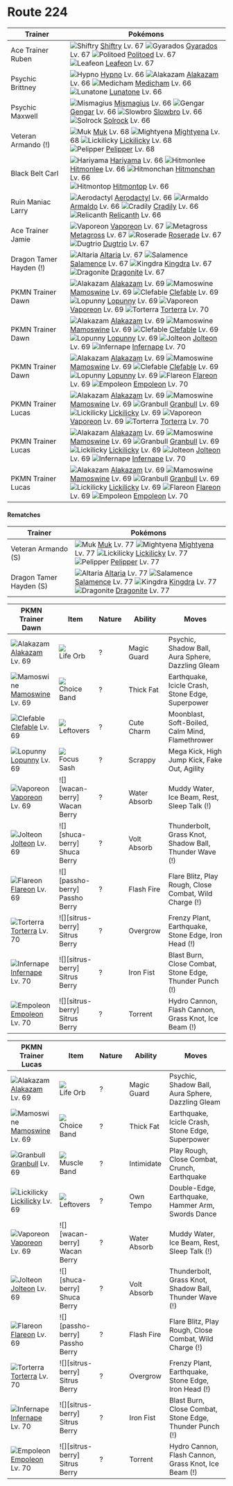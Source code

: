 # Route 224

Trainer                    | Pokémons
---                        | ---
Ace Trainer Ruben          | ![][275]  [Shiftry] Lv. 67  ![][130]  [Gyarados] Lv. 67  ![][186]  [Politoed] Lv. 67 <br> ![][470]  [Leafeon] Lv. 67
Psychic Brittney           | ![][097]  [Hypno] Lv. 66  ![][065]  [Alakazam] Lv. 66  ![][308]  [Medicham] Lv. 66 <br> ![][337]  [Lunatone] Lv. 66
Psychic Maxwell            | ![][429]  [Mismagius] Lv. 66  ![][094]  [Gengar] Lv. 66  ![][080]  [Slowbro] Lv. 66 <br> ![][338]  [Solrock] Lv. 66
Veteran Armando (!)        | ![][089]  [Muk] Lv. 68  ![][262]  [Mightyena] Lv. 68  ![][463]  [Lickilicky] Lv. 68 <br> ![][279]  [Pelipper] Lv. 68
Black Belt Carl            | ![][297]  [Hariyama] Lv. 66  ![][106]  [Hitmonlee] Lv. 66  ![][107]  [Hitmonchan] Lv. 66 <br> ![][237]  [Hitmontop] Lv. 66
Ruin Maniac Larry          | ![][142]  [Aerodactyl] Lv. 66  ![][348]  [Armaldo] Lv. 66  ![][346]  [Cradily] Lv. 66 <br> ![][369]  [Relicanth] Lv. 66
Ace Trainer Jamie          | ![][134]  [Vaporeon] Lv. 67  ![][376]  [Metagross] Lv. 67  ![][407]  [Roserade] Lv. 67 <br> ![][051]  [Dugtrio] Lv. 67
Dragon Tamer Hayden (!)    | ![][334]  [Altaria] Lv. 67  ![][373]  [Salamence] Lv. 67  ![][230]  [Kingdra] Lv. 67 <br> ![][149]  [Dragonite] Lv. 67
PKMN Trainer Dawn          | ![][065]  [Alakazam] Lv. 69  ![][473]  [Mamoswine] Lv. 69  ![][036]  [Clefable] Lv. 69 <br> ![][428]  [Lopunny] Lv. 69  ![][134]  [Vaporeon] Lv. 69  ![][389]  [Torterra] Lv. 70
PKMN Trainer Dawn          | ![][065]  [Alakazam] Lv. 69  ![][473]  [Mamoswine] Lv. 69  ![][036]  [Clefable] Lv. 69 <br> ![][428]  [Lopunny] Lv. 69  ![][135]  [Jolteon] Lv. 69  ![][392]  [Infernape] Lv. 70
PKMN Trainer Dawn          | ![][065]  [Alakazam] Lv. 69  ![][473]  [Mamoswine] Lv. 69  ![][036]  [Clefable] Lv. 69 <br> ![][428]  [Lopunny] Lv. 69  ![][136]  [Flareon] Lv. 69  ![][395]  [Empoleon] Lv. 70
PKMN Trainer Lucas         | ![][065]  [Alakazam] Lv. 69  ![][473]  [Mamoswine] Lv. 69  ![][210]  [Granbull] Lv. 69 <br> ![][463]  [Lickilicky] Lv. 69  ![][134]  [Vaporeon] Lv. 69  ![][389]  [Torterra] Lv. 70
PKMN Trainer Lucas         | ![][065]  [Alakazam] Lv. 69  ![][473]  [Mamoswine] Lv. 69  ![][210]  [Granbull] Lv. 69 <br> ![][463]  [Lickilicky] Lv. 69  ![][135]  [Jolteon] Lv. 69  ![][392]  [Infernape] Lv. 70
PKMN Trainer Lucas         | ![][065]  [Alakazam] Lv. 69  ![][473]  [Mamoswine] Lv. 69  ![][210]  [Granbull] Lv. 69 <br> ![][463]  [Lickilicky] Lv. 69  ![][136]  [Flareon] Lv. 69  ![][395]  [Empoleon] Lv. 70

#### Rematches

Trainer                    | Pokémons
---                        | ---
Veteran Armando (S)        | ![][089]  [Muk] Lv. 77  ![][262]  [Mightyena] Lv. 77  ![][463]  [Lickilicky] Lv. 77 <br> ![][279]  [Pelipper] Lv. 77
Dragon Tamer Hayden (S)    | ![][334]  [Altaria] Lv. 77  ![][373]  [Salamence] Lv. 77  ![][230]  [Kingdra] Lv. 77 <br> ![][149]  [Dragonite] Lv. 77

PKMN Trainer Dawn  | Item         | Nature  | Ability       | Moves
---                | ---          | ---     | ---           | ---
![][065]<br> [Alakazam] Lv. 69        | ![][life-orb]<br> Life Orb              | ?        | Magic Guard         | Psychic, Shadow Ball, Aura Sphere, Dazzling Gleam
![][473]<br> [Mamoswine] Lv. 69       | ![][choice-band]<br> Choice Band        | ?        | Thick Fat           | Earthquake, Icicle Crash, Stone Edge, Superpower
![][036]<br> [Clefable] Lv. 69        | ![][leftovers]<br> Leftovers            | ?        | Cute Charm          | Moonblast, Soft-Boiled, Calm Mind, Flamethrower
![][428]<br> [Lopunny] Lv. 69         | ![][focus-sash]<br> Focus Sash          | ?        | Scrappy             | Mega Kick, High Jump Kick, Fake Out, Agility
![][134]<br> [Vaporeon] Lv. 69        | ![][wacan-berry]<br> Wacan Berry        | ?        | Water Absorb        | Muddy Water, Ice Beam, Rest, Sleep Talk                 (!)
![][135]<br> [Jolteon] Lv. 69         | ![][shuca-berry]<br> Shuca Berry        | ?        | Volt Absorb         | Thunderbolt, Grass Knot, Shadow Ball, Thunder Wave      (!)
![][136]<br> [Flareon] Lv. 69         | ![][passho-berry]<br> Passho Berry      | ?        | Flash Fire          | Flare Blitz, Play Rough, Close Combat, Wild Charge      (!)
![][389]<br> [Torterra] Lv. 70        | ![][sitrus-berry]<br> Sitrus Berry      | ?        | Overgrow            | Frenzy Plant, Earthquake, Stone Edge, Iron Head         (!)
![][392]<br> [Infernape] Lv. 70       | ![][sitrus-berry]<br> Sitrus Berry      | ?        | Iron Fist           | Blast Burn, Close Combat, Stone Edge, Thunder Punch     (!)
![][395]<br> [Empoleon] Lv. 70        | ![][sitrus-berry]<br> Sitrus Berry      | ?        | Torrent             | Hydro Cannon, Flash Cannon, Grass Knot, Ice Beam        (!)

PKMN Trainer Lucas  | Item         | Nature  | Ability       | Moves
---                 | ---          | ---     | ---           | ---
![][065]<br> [Alakazam] Lv. 69        | ![][life-orb]<br> Life Orb              | ?        | Magic Guard         | Psychic, Shadow Ball, Aura Sphere, Dazzling Gleam
![][473]<br> [Mamoswine] Lv. 69       | ![][choice-band]<br> Choice Band        | ?        | Thick Fat           | Earthquake, Icicle Crash, Stone Edge, Superpower
![][210]<br> [Granbull] Lv. 69        | ![][muscle-band]<br> Muscle Band        | ?        | Intimidate          | Play Rough, Close Combat, Crunch, Earthquake
![][463]<br> [Lickilicky] Lv. 69      | ![][leftovers]<br> Leftovers            | ?        | Own Tempo           | Double-Edge, Earthquake, Hammer Arm, Swords Dance
![][134]<br> [Vaporeon] Lv. 69        | ![][wacan-berry]<br> Wacan Berry        | ?        | Water Absorb        | Muddy Water, Ice Beam, Rest, Sleep Talk                 (!)
![][135]<br> [Jolteon] Lv. 69         | ![][shuca-berry]<br> Shuca Berry        | ?        | Volt Absorb         | Thunderbolt, Grass Knot, Shadow Ball, Thunder Wave      (!)
![][136]<br> [Flareon] Lv. 69         | ![][passho-berry]<br> Passho Berry      | ?        | Flash Fire          | Flare Blitz, Play Rough, Close Combat, Wild Charge      (!)
![][389]<br> [Torterra] Lv. 70        | ![][sitrus-berry]<br> Sitrus Berry      | ?        | Overgrow            | Frenzy Plant, Earthquake, Stone Edge, Iron Head         (!)
![][392]<br> [Infernape] Lv. 70       | ![][sitrus-berry]<br> Sitrus Berry      | ?        | Iron Fist           | Blast Burn, Close Combat, Stone Edge, Thunder Punch     (!)
![][395]<br> [Empoleon] Lv. 70        | ![][sitrus-berry]<br> Sitrus Berry      | ?        | Torrent             | Hydro Cannon, Flash Cannon, Grass Knot, Ice Beam        (!)


[036]: https://raw.githubusercontent.com/PokeAPI/sprites/master/sprites/pokemon/36.png "Clefable"
[051]: https://raw.githubusercontent.com/PokeAPI/sprites/master/sprites/pokemon/51.png "Dugtrio"
[065]: https://raw.githubusercontent.com/PokeAPI/sprites/master/sprites/pokemon/65.png "Alakazam"
[080]: https://raw.githubusercontent.com/PokeAPI/sprites/master/sprites/pokemon/80.png "Slowbro"
[089]: https://raw.githubusercontent.com/PokeAPI/sprites/master/sprites/pokemon/89.png "Muk"
[094]: https://raw.githubusercontent.com/PokeAPI/sprites/master/sprites/pokemon/94.png "Gengar"
[097]: https://raw.githubusercontent.com/PokeAPI/sprites/master/sprites/pokemon/97.png "Hypno"
[106]: https://raw.githubusercontent.com/PokeAPI/sprites/master/sprites/pokemon/106.png "Hitmonlee"
[107]: https://raw.githubusercontent.com/PokeAPI/sprites/master/sprites/pokemon/107.png "Hitmonchan"
[130]: https://raw.githubusercontent.com/PokeAPI/sprites/master/sprites/pokemon/130.png "Gyarados"
[134]: https://raw.githubusercontent.com/PokeAPI/sprites/master/sprites/pokemon/134.png "Vaporeon"
[135]: https://raw.githubusercontent.com/PokeAPI/sprites/master/sprites/pokemon/135.png "Jolteon"
[136]: https://raw.githubusercontent.com/PokeAPI/sprites/master/sprites/pokemon/136.png "Flareon"
[142]: https://raw.githubusercontent.com/PokeAPI/sprites/master/sprites/pokemon/142.png "Aerodactyl"
[149]: https://raw.githubusercontent.com/PokeAPI/sprites/master/sprites/pokemon/149.png "Dragonite"
[186]: https://raw.githubusercontent.com/PokeAPI/sprites/master/sprites/pokemon/186.png "Politoed"
[210]: https://raw.githubusercontent.com/PokeAPI/sprites/master/sprites/pokemon/210.png "Granbull"
[230]: https://raw.githubusercontent.com/PokeAPI/sprites/master/sprites/pokemon/230.png "Kingdra"
[237]: https://raw.githubusercontent.com/PokeAPI/sprites/master/sprites/pokemon/237.png "Hitmontop"
[262]: https://raw.githubusercontent.com/PokeAPI/sprites/master/sprites/pokemon/262.png "Mightyena"
[275]: https://raw.githubusercontent.com/PokeAPI/sprites/master/sprites/pokemon/275.png "Shiftry"
[279]: https://raw.githubusercontent.com/PokeAPI/sprites/master/sprites/pokemon/279.png "Pelipper"
[297]: https://raw.githubusercontent.com/PokeAPI/sprites/master/sprites/pokemon/297.png "Hariyama"
[308]: https://raw.githubusercontent.com/PokeAPI/sprites/master/sprites/pokemon/308.png "Medicham"
[334]: https://raw.githubusercontent.com/PokeAPI/sprites/master/sprites/pokemon/334.png "Altaria"
[337]: https://raw.githubusercontent.com/PokeAPI/sprites/master/sprites/pokemon/337.png "Lunatone"
[338]: https://raw.githubusercontent.com/PokeAPI/sprites/master/sprites/pokemon/338.png "Solrock"
[346]: https://raw.githubusercontent.com/PokeAPI/sprites/master/sprites/pokemon/346.png "Cradily"
[348]: https://raw.githubusercontent.com/PokeAPI/sprites/master/sprites/pokemon/348.png "Armaldo"
[369]: https://raw.githubusercontent.com/PokeAPI/sprites/master/sprites/pokemon/369.png "Relicanth"
[373]: https://raw.githubusercontent.com/PokeAPI/sprites/master/sprites/pokemon/373.png "Salamence"
[376]: https://raw.githubusercontent.com/PokeAPI/sprites/master/sprites/pokemon/376.png "Metagross"
[389]: https://raw.githubusercontent.com/PokeAPI/sprites/master/sprites/pokemon/389.png "Torterra"
[392]: https://raw.githubusercontent.com/PokeAPI/sprites/master/sprites/pokemon/392.png "Infernape"
[395]: https://raw.githubusercontent.com/PokeAPI/sprites/master/sprites/pokemon/395.png "Empoleon"
[407]: https://raw.githubusercontent.com/PokeAPI/sprites/master/sprites/pokemon/407.png "Roserade"
[428]: https://raw.githubusercontent.com/PokeAPI/sprites/master/sprites/pokemon/428.png "Lopunny"
[429]: https://raw.githubusercontent.com/PokeAPI/sprites/master/sprites/pokemon/429.png "Mismagius"
[463]: https://raw.githubusercontent.com/PokeAPI/sprites/master/sprites/pokemon/463.png "Lickilicky"
[470]: https://raw.githubusercontent.com/PokeAPI/sprites/master/sprites/pokemon/470.png "Leafeon"
[473]: https://raw.githubusercontent.com/PokeAPI/sprites/master/sprites/pokemon/473.png "Mamoswine"
[Clefable]: /pokemon_changes/036.md
[Dugtrio]: /pokemon_changes/051.md
[Alakazam]: /pokemon_changes/065.md
[Slowbro]: /pokemon_changes/080.md
[Muk]: /pokemon_changes/089.md
[Gengar]: /pokemon_changes/094.md
[Hypno]: /pokemon_changes/097.md
[Hitmonlee]: /pokemon_changes/106.md
[Hitmonchan]: /pokemon_changes/107.md
[Gyarados]: /pokemon_changes/130.md
[Vaporeon]: /pokemon_changes/134.md
[Jolteon]: /pokemon_changes/135.md
[Flareon]: /pokemon_changes/136.md
[Aerodactyl]: /pokemon_changes/142.md
[Dragonite]: /pokemon_changes/149.md
[Politoed]: /pokemon_changes/186.md
[Granbull]: /pokemon_changes/210.md
[Kingdra]: /pokemon_changes/230.md
[Hitmontop]: /pokemon_changes/237.md
[Mightyena]: /pokemon_changes/262.md
[Shiftry]: /pokemon_changes/275.md
[Pelipper]: /pokemon_changes/279.md
[Hariyama]: /pokemon_changes/297.md
[Medicham]: /pokemon_changes/308.md
[Altaria]: /pokemon_changes/334.md
[Lunatone]: /pokemon_changes/337.md
[Solrock]: /pokemon_changes/338.md
[Cradily]: /pokemon_changes/346.md
[Armaldo]: /pokemon_changes/348.md
[Relicanth]: /pokemon_changes/369.md
[Salamence]: /pokemon_changes/373.md
[Metagross]: /pokemon_changes/376.md
[Torterra]: /pokemon_changes/389.md
[Infernape]: /pokemon_changes/392.md
[Empoleon]: /pokemon_changes/395.md
[Roserade]: /pokemon_changes/407.md
[Lopunny]: /pokemon_changes/428.md
[Mismagius]: /pokemon_changes/429.md
[Lickilicky]: /pokemon_changes/463.md
[Leafeon]: /pokemon_changes/470.md
[Mamoswine]: /pokemon_changes/473.md
[choice-band]: https://raw.githubusercontent.com/PokeAPI/sprites/master/sprites/items/choice-band.png
[focus-sash]: https://raw.githubusercontent.com/PokeAPI/sprites/master/sprites/items/focus-sash.png
[leftovers]: https://raw.githubusercontent.com/PokeAPI/sprites/master/sprites/items/leftovers.png
[life-orb]: https://raw.githubusercontent.com/PokeAPI/sprites/master/sprites/items/life-orb.png
[muscle-band]: https://raw.githubusercontent.com/PokeAPI/sprites/master/sprites/items/muscle-band.png
